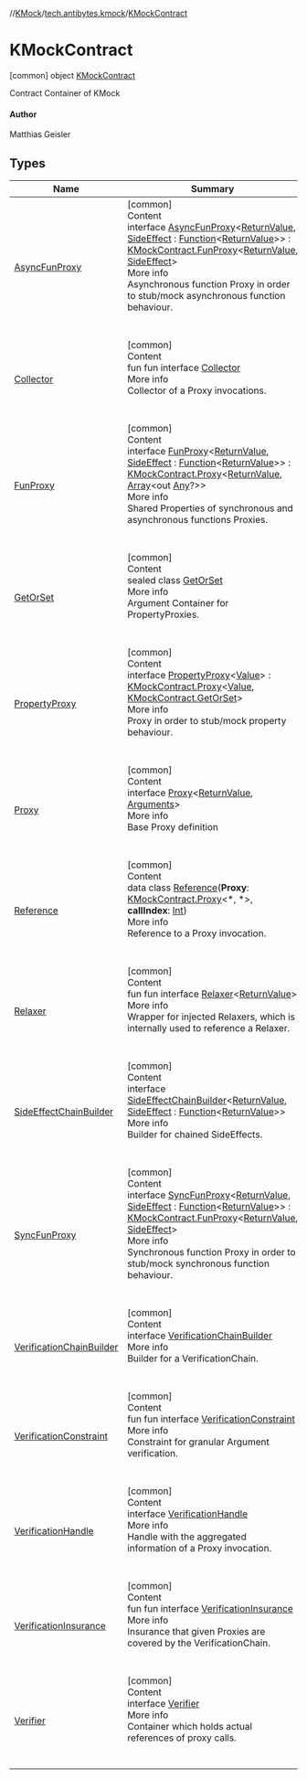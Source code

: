 //[KMock](../../../index.md)/[tech.antibytes.kmock](../index.md)/[KMockContract](index.md)



# KMockContract
 [common] object [KMockContract](index.md)

Contract Container of KMock



#### Author


Matthias Geisler




## Types

|  Name |  Summary |
|---|---|
| <a name="tech.antibytes.kmock/KMockContract.AsyncFunProxy///PointingToDeclaration/"></a>[AsyncFunProxy](-async-fun-proxy/index.md)| <a name="tech.antibytes.kmock/KMockContract.AsyncFunProxy///PointingToDeclaration/"></a>[common]  <br>Content  <br>interface [AsyncFunProxy](-async-fun-proxy/index.md)<[ReturnValue](-async-fun-proxy/index.md), [SideEffect](-async-fun-proxy/index.md) : [Function](https://kotlinlang.org/api/latest/jvm/stdlib/kotlin/-function/index.html)<[ReturnValue](-async-fun-proxy/index.md)>> : [KMockContract.FunProxy](-fun-proxy/index.md)<[ReturnValue](-async-fun-proxy/index.md), [SideEffect](-async-fun-proxy/index.md)>   <br>More info  <br>Asynchronous function Proxy in order to stub/mock asynchronous function behaviour.  <br><br><br>|
| <a name="tech.antibytes.kmock/KMockContract.Collector///PointingToDeclaration/"></a>[Collector](-collector/index.md)| <a name="tech.antibytes.kmock/KMockContract.Collector///PointingToDeclaration/"></a>[common]  <br>Content  <br>fun fun interface [Collector](-collector/index.md)  <br>More info  <br>Collector of a Proxy invocations.  <br><br><br>|
| <a name="tech.antibytes.kmock/KMockContract.FunProxy///PointingToDeclaration/"></a>[FunProxy](-fun-proxy/index.md)| <a name="tech.antibytes.kmock/KMockContract.FunProxy///PointingToDeclaration/"></a>[common]  <br>Content  <br>interface [FunProxy](-fun-proxy/index.md)<[ReturnValue](-fun-proxy/index.md), [SideEffect](-fun-proxy/index.md) : [Function](https://kotlinlang.org/api/latest/jvm/stdlib/kotlin/-function/index.html)<[ReturnValue](-fun-proxy/index.md)>> : [KMockContract.Proxy](-proxy/index.md)<[ReturnValue](-fun-proxy/index.md), [Array](https://kotlinlang.org/api/latest/jvm/stdlib/kotlin/-array/index.html)<out [Any](https://kotlinlang.org/api/latest/jvm/stdlib/kotlin/-any/index.html)?>>   <br>More info  <br>Shared Properties of synchronous and asynchronous functions Proxies.  <br><br><br>|
| <a name="tech.antibytes.kmock/KMockContract.GetOrSet///PointingToDeclaration/"></a>[GetOrSet](-get-or-set/index.md)| <a name="tech.antibytes.kmock/KMockContract.GetOrSet///PointingToDeclaration/"></a>[common]  <br>Content  <br>sealed class [GetOrSet](-get-or-set/index.md)  <br>More info  <br>Argument Container for PropertyProxies.  <br><br><br>|
| <a name="tech.antibytes.kmock/KMockContract.PropertyProxy///PointingToDeclaration/"></a>[PropertyProxy](-property-proxy/index.md)| <a name="tech.antibytes.kmock/KMockContract.PropertyProxy///PointingToDeclaration/"></a>[common]  <br>Content  <br>interface [PropertyProxy](-property-proxy/index.md)<[Value](-property-proxy/index.md)> : [KMockContract.Proxy](-proxy/index.md)<[Value](-property-proxy/index.md), [KMockContract.GetOrSet](-get-or-set/index.md)>   <br>More info  <br>Proxy in order to stub/mock property behaviour.  <br><br><br>|
| <a name="tech.antibytes.kmock/KMockContract.Proxy///PointingToDeclaration/"></a>[Proxy](-proxy/index.md)| <a name="tech.antibytes.kmock/KMockContract.Proxy///PointingToDeclaration/"></a>[common]  <br>Content  <br>interface [Proxy](-proxy/index.md)<[ReturnValue](-proxy/index.md), [Arguments](-proxy/index.md)>  <br>More info  <br>Base Proxy definition  <br><br><br>|
| <a name="tech.antibytes.kmock/KMockContract.Reference///PointingToDeclaration/"></a>[Reference](-reference/index.md)| <a name="tech.antibytes.kmock/KMockContract.Reference///PointingToDeclaration/"></a>[common]  <br>Content  <br>data class [Reference](-reference/index.md)(**Proxy**: [KMockContract.Proxy](-proxy/index.md)<*, *>, **callIndex**: [Int](https://kotlinlang.org/api/latest/jvm/stdlib/kotlin/-int/index.html))  <br>More info  <br>Reference to a Proxy invocation.  <br><br><br>|
| <a name="tech.antibytes.kmock/KMockContract.Relaxer///PointingToDeclaration/"></a>[Relaxer](-relaxer/index.md)| <a name="tech.antibytes.kmock/KMockContract.Relaxer///PointingToDeclaration/"></a>[common]  <br>Content  <br>fun fun interface [Relaxer](-relaxer/index.md)<[ReturnValue](-relaxer/index.md)>  <br>More info  <br>Wrapper for injected Relaxers, which is internally used to reference a Relaxer.  <br><br><br>|
| <a name="tech.antibytes.kmock/KMockContract.SideEffectChainBuilder///PointingToDeclaration/"></a>[SideEffectChainBuilder](-side-effect-chain-builder/index.md)| <a name="tech.antibytes.kmock/KMockContract.SideEffectChainBuilder///PointingToDeclaration/"></a>[common]  <br>Content  <br>interface [SideEffectChainBuilder](-side-effect-chain-builder/index.md)<[ReturnValue](-side-effect-chain-builder/index.md), [SideEffect](-side-effect-chain-builder/index.md) : [Function](https://kotlinlang.org/api/latest/jvm/stdlib/kotlin/-function/index.html)<[ReturnValue](-side-effect-chain-builder/index.md)>>  <br>More info  <br>Builder for chained SideEffects.  <br><br><br>|
| <a name="tech.antibytes.kmock/KMockContract.SyncFunProxy///PointingToDeclaration/"></a>[SyncFunProxy](-sync-fun-proxy/index.md)| <a name="tech.antibytes.kmock/KMockContract.SyncFunProxy///PointingToDeclaration/"></a>[common]  <br>Content  <br>interface [SyncFunProxy](-sync-fun-proxy/index.md)<[ReturnValue](-sync-fun-proxy/index.md), [SideEffect](-sync-fun-proxy/index.md) : [Function](https://kotlinlang.org/api/latest/jvm/stdlib/kotlin/-function/index.html)<[ReturnValue](-sync-fun-proxy/index.md)>> : [KMockContract.FunProxy](-fun-proxy/index.md)<[ReturnValue](-sync-fun-proxy/index.md), [SideEffect](-sync-fun-proxy/index.md)>   <br>More info  <br>Synchronous function Proxy in order to stub/mock synchronous function behaviour.  <br><br><br>|
| <a name="tech.antibytes.kmock/KMockContract.VerificationChainBuilder///PointingToDeclaration/"></a>[VerificationChainBuilder](-verification-chain-builder/index.md)| <a name="tech.antibytes.kmock/KMockContract.VerificationChainBuilder///PointingToDeclaration/"></a>[common]  <br>Content  <br>interface [VerificationChainBuilder](-verification-chain-builder/index.md)  <br>More info  <br>Builder for a VerificationChain.  <br><br><br>|
| <a name="tech.antibytes.kmock/KMockContract.VerificationConstraint///PointingToDeclaration/"></a>[VerificationConstraint](-verification-constraint/index.md)| <a name="tech.antibytes.kmock/KMockContract.VerificationConstraint///PointingToDeclaration/"></a>[common]  <br>Content  <br>fun fun interface [VerificationConstraint](-verification-constraint/index.md)  <br>More info  <br>Constraint for granular Argument verification.  <br><br><br>|
| <a name="tech.antibytes.kmock/KMockContract.VerificationHandle///PointingToDeclaration/"></a>[VerificationHandle](-verification-handle/index.md)| <a name="tech.antibytes.kmock/KMockContract.VerificationHandle///PointingToDeclaration/"></a>[common]  <br>Content  <br>interface [VerificationHandle](-verification-handle/index.md)  <br>More info  <br>Handle with the aggregated information of a Proxy invocation.  <br><br><br>|
| <a name="tech.antibytes.kmock/KMockContract.VerificationInsurance///PointingToDeclaration/"></a>[VerificationInsurance](-verification-insurance/index.md)| <a name="tech.antibytes.kmock/KMockContract.VerificationInsurance///PointingToDeclaration/"></a>[common]  <br>Content  <br>fun fun interface [VerificationInsurance](-verification-insurance/index.md)  <br>More info  <br>Insurance that given Proxies are covered by the VerificationChain.  <br><br><br>|
| <a name="tech.antibytes.kmock/KMockContract.Verifier///PointingToDeclaration/"></a>[Verifier](-verifier/index.md)| <a name="tech.antibytes.kmock/KMockContract.Verifier///PointingToDeclaration/"></a>[common]  <br>Content  <br>interface [Verifier](-verifier/index.md)  <br>More info  <br>Container which holds actual references of proxy calls.  <br><br><br>|
